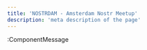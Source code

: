 ```yaml
---
title: 'NOSTRDAM - Amsterdam Nostr Meetup'
description: 'meta description of the page'
---
```

:ComponentMessage
